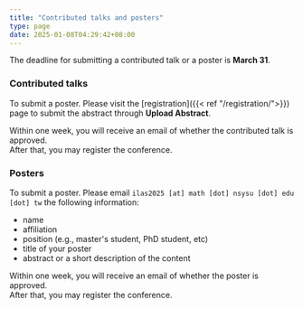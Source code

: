 ```yaml
---
title: "Contributed talks and posters"
type: page
date: 2025-01-08T04:29:42+08:00
---
```


The deadline for submitting a contributed talk or a poster is **March 31**.

### Contributed talks

To submit a poster.  Please visit the [registration]({{< ref "/registration/">}}) page
to submit the abstract through **Upload Abstract**.

Within one week, you will receive an email of whether the contributed talk is 
approved.  
After that, you may register the conference.

### Posters

To submit a poster.  Please email 
`ilas2025 [at] math [dot] nsysu [dot] edu [dot] tw`
the following information:
- name
- affiliation
- position (e.g., master's student, PhD student, etc)
- title of your poster
- abstract or a short description of the content

Within one week, you will receive an email of whether the poster is approved.  
After that, you may register the conference.